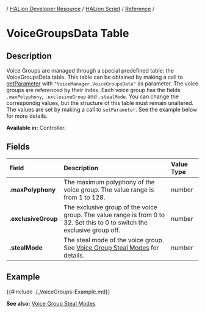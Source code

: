 / [HALion Developer Resource](../../HALion-Developer-Resource.md) / [HALion Script](./HALion-Script.md) / [Reference](./Reference.md) /

# VoiceGroupsData Table

## Description

Voice Groups are managed through a special predefined table: the VoiceGroupsData table. This table can be obtained by making a call to [getParameter](./getParameter.md) with ``"VoiceManager.VoiceGroupsData"`` as parameter. The voice groups are referenced by their index. Each voice group has the fields ``.maxPolyphony``, ``.exclusiveGroup`` and ``.stealMode``. You can change the correspondig values, but the structure of this table must remain unaltered. The values are set by making a call to ``setParameter``. See the example below for more details.

**Available in:** Controller.

## Fields

|Field|Description|Value Type|
|:-|:-|:-|
|**.maxPolyphony**|The maximum polyphony of the voice group. The value range is from 1 to 128.|number|
|**.exclusiveGroup**|The exclusive group of the voice group. The value range is from 0 to 32. Set this to 0 to switch the exclusive group off.|number|
|**.stealMode**|The steal mode of the voice group. See [Voice Group Steal Modes](./Voice-Group-Steal-Modes.md) for details.|number|

## Example

{{#include ./_VoiceGroups-Example.md}}

**See also:** [Voice Group Steal Modes](./Voice-Group-Steal-Modes.md)